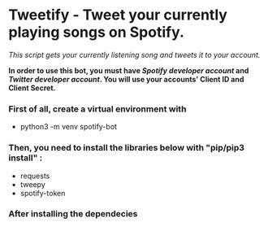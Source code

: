 # Tweetify - Tweet your currently playing songs on Spotify.

*This script gets your currently listening song and tweets it to your account.*

**In order to use this bot, you must have _Spotify developer account_ and _Twitter developer account_. You will use your accounts' Client ID and Client Secret.**

### First of all, create a virtual environment with 
- python3 -m venv spotify-bot

### Then, you need to install the libraries below with "pip/pip3 install" :
* requests
* tweepy
* spotify-token

### After installing the dependecies 

